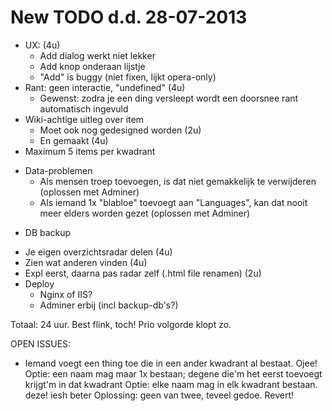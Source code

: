 New TODO d.d. 28-07-2013
========================

+ UX: (4u)
  + Add dialog werkt niet lekker
  + Add knop onderaan lijstje
  - "Add" is buggy (niet fixen, lijkt opera-only)
+ Rant: geen interactie, "undefined" (4u)
  + Gewenst: zodra je een ding versleept wordt een doorsnee rant automatisch ingevuld
+ Wiki-achtige uitleg over item 
  + Moet ook nog gedesigned worden (2u)
  + En gemaakt (4u)
+ Maximum 5 items per kwadrant
- Data-problemen
  - Als mensen troep toevoegen, is dat niet gemakkelijk te verwijderen (oplossen met Adminer)
  - Als iemand 1x "blabloe" toevoegt aan "Languages", kan dat nooit meer elders worden gezet (oplossen met Adminer)
+ DB backup
* Je eigen overzichtsradar delen (4u)
* Zien wat anderen vinden (4u)
* Expl eerst, daarna pas radar zelf (.html file renamen) (2u)
* Deploy
  * Nginx of IIS?
  * Adminer erbij (incl backup-db's?)

Totaal: 24 uur. Best flink, toch! Prio volgorde klopt zo.

OPEN ISSUES:
* Iemand voegt een thing toe die in een ander kwadrant al bestaat. Ojee!
  Optie: een naam mag maar 1x bestaan; degene die'm het eerst toevoegt krijgt'm in dat kwadrant
  Optie: elke naam mag in elk kwadrant bestaan. deze! iesh beter
  Oplossing: geen van twee, teveel gedoe. Revert!